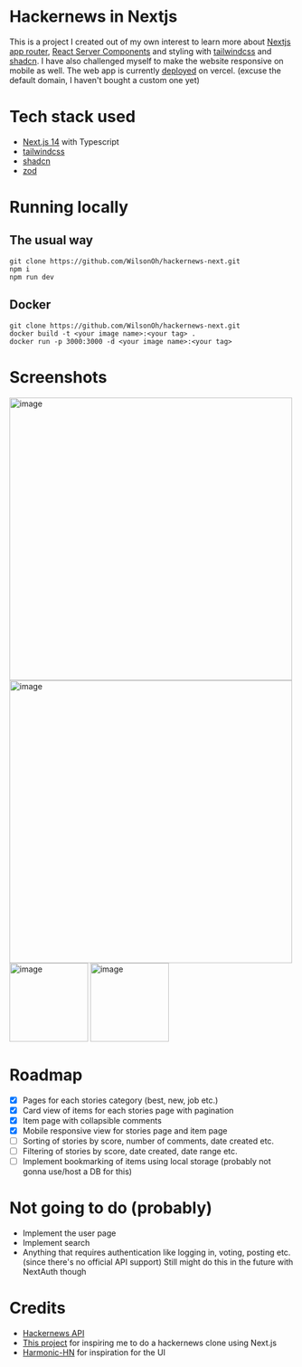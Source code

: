 # Hackernews in Nextjs
This is a project I created out of my own interest to learn more about [Nextjs app router](https://nextjs.org/docs/app), [React Server Components](https://nextjs.org/docs/app/building-your-application/rendering/server-components) and styling with [tailwindcss](https://tailwindcss.com/) and [shadcn](https://ui.shadcn.com/).
I have also challenged myself to make the website responsive on mobile as well. 
The web app is currently [deployed](https://hackernews-next-wilsonoh.vercel.app) on vercel. (excuse the default domain, I haven't bought a custom one yet)

# Tech stack used
* [Next.js 14](https://nextjs.org/) with Typescript
* [tailwindcss](https://tailwindcss.com/)
* [shadcn](https://ui.shadcn.com/)
* [zod](https://zod.dev/)

# Running locally
## The usual way
```shell
git clone https://github.com/WilsonOh/hackernews-next.git
npm i
npm run dev
```
## Docker
```shell
git clone https://github.com/WilsonOh/hackernews-next.git
docker build -t <your image name>:<your tag> .
docker run -p 3000:3000 -d <your image name>:<your tag>
```

# Screenshots
<img width="500" alt="image" src="https://github.com/WilsonOh/hackernews-next/assets/87934749/dc372b22-9538-4f99-9857-dc8d7f8faec6">
<img width="500" alt="image" src="https://github.com/WilsonOh/hackernews-next/assets/87934749/34c17801-caed-4185-8bf2-e1e264e31db2">
<img width="139" alt="image" src="https://github.com/WilsonOh/hackernews-next/assets/87934749/84254fce-3cce-4cce-9155-6691b354ba26">
<img width="139" alt="image" src="https://github.com/WilsonOh/hackernews-next/assets/87934749/41b03bda-fefc-4526-aa1a-8cd1b45dd9c3">

# Roadmap
* [x] Pages for each stories category (best, new, job etc.)
* [x] Card view of items for each stories page with pagination
* [x] Item page with collapsible comments
* [x] Mobile responsive view for stories page and item page
* [ ] Sorting of stories by score, number of comments, date created etc.
* [ ] Filtering of stories by score, date created, date range etc.
* [ ] Implement bookmarking of items using local storage (probably not gonna use/host a DB for this)

# Not going to do (probably)
* Implement the user page
* Implement search
* Anything that requires authentication like logging in, voting, posting etc. (since there's no official API support) Still might do this in the future with NextAuth though

# Credits
* [Hackernews API](https://github.com/HackerNews/API)
* [This project](https://github.com/say4n/hn) for inspiring me to do a hackernews clone using Next.js
* [Harmonic-HN](https://github.com/SimonHalvdansson/Harmonic-HN) for inspiration for the UI
